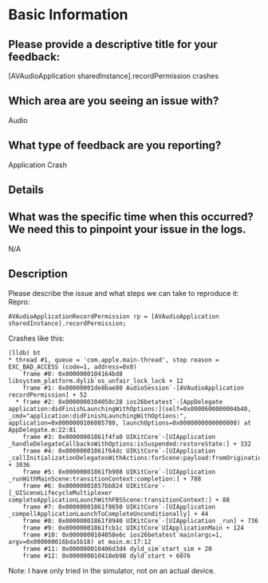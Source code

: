 # Basic Information

## Please provide a descriptive title for your feedback:

[AVAudioApplication sharedInstance].recordPermission crashes

## Which area are you seeing an issue with?

Audio

## What type of feedback are you reporting?

Application Crash

## Details

## What was the specific time when this occurred?  We need this to pinpoint your issue in the logs.

N/A

## Description

Please describe the issue and what steps we can take to reproduce it:
Repro:

    AVAudioApplicationRecordPermission rp = [AVAudioApplication sharedInstance].recordPermission;

Crashes like this:

    (lldb) bt
    * thread #1, queue = 'com.apple.main-thread', stop reason = EXC_BAD_ACCESS (code=1, address=0x0)
        frame #0: 0x0000000104164bd8 libsystem_platform.dylib`os_unfair_lock_lock + 12
        frame #1: 0x00000001de8bae80 AudioSession`-[AVAudioApplication recordPermission] + 52
      * frame #2: 0x0000000104058c28 ios26betatest`-[AppDelegate application:didFinishLaunchingWithOptions:](self=0x0000600000004b40, _cmd="application:didFinishLaunchingWithOptions:", application=0x0000000106005780, launchOptions=0x0000000000000000) at AppDelegate.m:22:81
        frame #3: 0x00000001861f4fa0 UIKitCore`-[UIApplication _handleDelegateCallbacksWithOptions:isSuspended:restoreState:] + 332
        frame #4: 0x00000001861f64dc UIKitCore`-[UIApplication _callInitializationDelegatesWithActions:forScene:payload:fromOriginatingProcess:] + 3036
        frame #5: 0x00000001861fb908 UIKitCore`-[UIApplication _runWithMainScene:transitionContext:completion:] + 788
        frame #6: 0x00000001857bb824 UIKitCore`-[_UISceneLifecycleMultiplexer completeApplicationLaunchWithFBSScene:transitionContext:] + 88
        frame #7: 0x00000001861f8650 UIKitCore`-[UIApplication _compellApplicationLaunchToCompleteUnconditionally] + 44
        frame #8: 0x00000001861f8940 UIKitCore`-[UIApplication _run] + 736
        frame #9: 0x00000001861fcb1c UIKitCore`UIApplicationMain + 124
        frame #10: 0x0000000104058e6c ios26betatest`main(argc=1, argv=0x000000016bda5b18) at main.m:17:12
        frame #11: 0x000000010406d3d4 dyld_sim`start_sim + 20
        frame #12: 0x000000010418eb98 dyld`start + 6076

Note: I have only tried in the simulator, not on an actual device.
